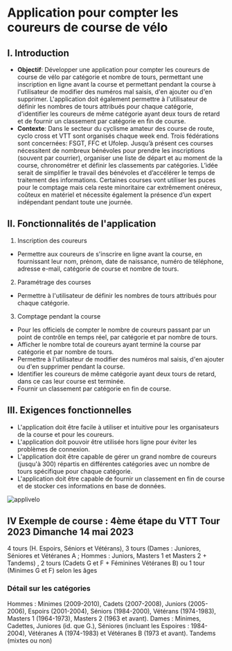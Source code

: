 # Application pour compter les coureurs de course de vélo

## I. Introduction
- **Objectif**: Développer une application pour compter les coureurs de course de vélo par catégorie et nombre de tours, permettant une inscription en ligne avant la course et permettant pendant la course à l'utilisateur de modifier des numéros mal saisis, d'en ajouter ou d'en supprimer. L'application doit également permettre à l'utilisateur de définir les nombres de tours attribués pour chaque catégorie, d'identifier les coureurs de même catégorie ayant deux tours de retard et de fournir un classement par catégorie en fin de course.
- **Contexte**: Dans le secteur du cyclisme amateur des course de route, cyclo cross et VTT sont organisés chaque week end. Trois fédérations sont concernées: FSGT, FFC et Ufolep. Jusqu’à présent ces courses nécessitent de nombreux bénévoles pour prendre les inscriptions (souvent par courrier), organiser une liste de départ et au moment de la course, chronométrer et définir les classements par catégories. L’idée serait de simplifier le travail des bénévoles et d’accélérer le temps de traitement des informations. Certaines courses vont utiliser les puces pour le comptage mais cela reste minoritaire car extrêmement onéreux, coûteux en matériel et nécessite également la présence d’un expert indépendant pendant toute une journée.

## II. Fonctionnalités de l'application
1. Inscription des coureurs
- Permettre aux coureurs de s'inscrire en ligne avant la course, en fournissant leur nom, prénom, date de naissance, numéro de téléphone, adresse e-mail, catégorie de course et nombre de tours.
2. Paramétrage des courses
- Permettre à l'utilisateur de définir les nombres de tours attribués pour chaque catégorie.
3. Comptage pendant la course
- Pour les officiels de compter le nombre de coureurs passant par un point de contrôle en temps réel, par catégorie et par nombre de tours.
- Afficher le nombre total de coureurs ayant terminé la course par catégorie et par nombre de tours.
- Permettre à l'utilisateur de modifier des numéros mal saisis, d'en ajouter ou d'en supprimer pendant la course.
- Identifier les coureurs de même catégorie ayant deux tours de retard, dans ce cas leur course est terminée.
- Fournir un classement par catégorie en fin de course.

## III. Exigences fonctionnelles
- L'application doit être facile à utiliser et intuitive pour les organisateurs de la course et pour les coureurs.
- L'application doit pouvoir être utilisée hors ligne pour éviter les problèmes de connexion.
- L'application doit être capable de gérer un grand nombre de coureurs (jusqu'à 300) répartis en différentes catégories avec un nombre de tours spécifique pour chaque catégorie.
- L'application doit être capable de fournir un classement en fin de course et de stocker ces informations en base de données.

![applivelo](https://github.com/rmaupoux/applivelo/assets/118294447/8e5533af-a5ea-4cdc-adb5-1391e6e44b78)

## IV Exemple de course : 4ème étape du VTT Tour 2023 Dimanche 14 mai 2023
4 tours (H. Espoirs, Séniors et Vétérans), 3 tours (Dames : Juniores, Séniores et
Vétéranes A ; Hommes : Juniors, Masters 1 et Masters 2 + Tandems) , 2 tours
(Cadets G et F + Féminines Vétéranes B) ou 1 tour (Minimes G et F) selon les âges
### Détail sur les catégories

Hommes : Minimes (2009-2010), Cadets (2007-2008), Juniors (2005-2006), Espoirs
(2001-2004), Séniors (1984-2000), Vétérans (1974-1983), Masters 1 (1964-1973),
Masters 2 (1963 et avant).
Dames : Minimes, Cadettes, Juniores (id. que G.), Séniores (incluant les Espoires :
1984-2004), Vétéranes A (1974-1983) et Vétéranes B (1973 et avant).
Tandems (mixtes ou non)


